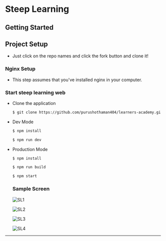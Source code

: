 
# **Steep Learning**

## **Getting Started**

## **Project Setup**

- Just click on the repo names and click the fork button and clone it!

### Nginx Setup

- This step assumes that you've installed nginx in your computer.

### Start steep learning web

- Clone the application

  ```sh
  $ git clone https://github.com/purushothaman404/learners-academy.git
  ```

- Dev Mode

  ```sh
  $ npm install
  ```
  ```sh
  $ npm run dev
  ```
  
- Production Mode
  ```sh
  $ npm install
  ```
  ```sh
  $ npm run build
  ```
  ```sh
  $ npm start
  ```
  
  ### Sample Screen
  
  ![SL1](https://user-images.githubusercontent.com/62496680/116542463-49ed7d00-a90a-11eb-8ee4-f16687b69460.PNG)

  ![SL2](https://user-images.githubusercontent.com/62496680/116541713-7228ac00-a909-11eb-9518-6c774af085ad.PNG)
  
  ![SL3](https://user-images.githubusercontent.com/62496680/116541759-810f5e80-a909-11eb-9cb4-7ef6e7e598c3.PNG)
  
  ![SL4](https://user-images.githubusercontent.com/62496680/116541812-8e2c4d80-a909-11eb-8dc0-bbb31eabd01f.PNG)

---
